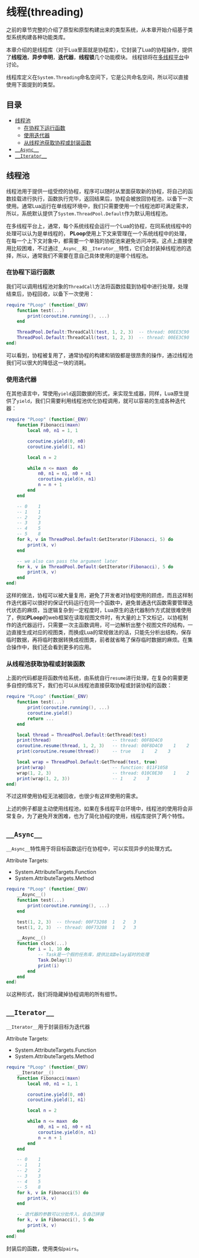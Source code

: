 # 线程(threading)

之前的章节完整的介绍了原型和原型构建出来的类型系统，从本章开始介绍基于类型系统构建各种功能类库。

本章介绍的是线程库（对于Lua里面就是协程库），它封装了Lua的协程操作，提供了**线程池**，**异步申明**，**迭代器**，**线程锁**几个功能模块。 线程锁将在[多线程平台](021.multi.os.thread.md)中讨论。

线程库定义在`System.Threading`命名空间下，它是公共命名空间，所以可以直接使用下面提到的类型。


## 目录
* [线程池](#线程池)
	* [在协程下运行函数](#在协程下运行函数)
	* [使用迭代器](#使用迭代器)
	* [从线程池获取协程或封装函数](#从线程池获取协程或封装函数)
* [`__Async__`](#`__async__`)
* [`__Iterator__`](#`__iterator__`)


## 线程池

线程池用于提供一组受控的协程，程序可以随时从里面获取新的协程，将自己的函数挂载进行执行，函数执行完毕，返回结果后，协程会被放回协程池，以备下一次使用。通常Lua运行在单线程环境中，我们只需要使用一个线程池即可满足需求，所以，系统默认提供了`System.ThreadPool.Default`作为默认用线程池。

在多线程平台上，通常，每个系统线程会运行一个Lua的协程，在同系统线程中的处理可以认为是单线程的， **PLoop**使用上下文来管理在一个系统线程中的处理，在每一个上下文对象中，都需要一个单独的协程池来避免访问冲突。这点上直接使用比较困难，不过通过`__Async__`和`__Iterator__`特性，它们会封装掉线程池的选择，所以，通常我们不需要在意自己具体使用的是哪个线程池。


### 在协程下运行函数

我们可以调用线程池对象的`ThreadCall`方法将函数挂载到协程中进行处理，处理结束后，协程回收，以备下一次使用：

```lua
require "PLoop" (function(_ENV)
	function test(...)
		print(coroutine.running(), ...)
	end

	ThreadPool.Default:ThreadCall(test, 1, 2, 3)  -- thread: 00EE3C90	1	2	3
	ThreadPool.Default:ThreadCall(test, 1, 2, 3)  -- thread: 00EE3C90	1	2	3
end)
```

可以看到，协程被复用了，通常协程的构建和销毁都是很昂贵的操作，通过线程池我们可以很大的降低这一块的消耗。


### 使用迭代器

在其他语言中，常使用`yield`返回数据的形式，来实现生成器，同样，Lua原生提供了`yield`，我们只需要利用线程池优化协程调用，就可以容易的生成各种迭代器：

```lua
require "PLoop" (function(_ENV)
	function Fibonacci(maxn)
		local n0, n1 = 1, 1

		coroutine.yield(0, n0)
		coroutine.yield(1, n1)

		local n = 2

		while n <= maxn  do
			n0, n1 = n1, n0 + n1
			coroutine.yield(n, n1)
			n = n + 1
		end
	end

	-- 0    1
	-- 1    1
	-- 2    2
	-- 3    3
	-- 4    5
	-- 5    8
	for k, v in ThreadPool.Default:GetIterator(Fibonacci, 5) do
		print(k, v)
	end

	-- we also can pass the argument later
	for k, v in ThreadPool.Default:GetIterator(Fibonacci), 5 do
		print(k, v)
	end
end)
```

这样的做法，协程可以被大量复用，避免了开发者对协程使用的顾虑，而且这样制作迭代器可以很好的保证代码运行在同一个函数中，避免普通迭代函数需要管理迭代状态的麻烦，当逻辑复杂到一定程度时，Lua原生的迭代器制作方式就很难使用了，例如**PLoop**的web框架在读取视图文件时，有大量的上下文标记，以协程制作的迭代器运行，只需要一次主函数调用，可一边解析出整个视图文件的结构，一边直接生成对应的视图类，而换成Lua的常规做法的话，只能先分析出结构，保存临时数据，再将临时数据转换成视图类，前者就省略了保存临时数据的麻烦。在集合操作中，我们还会看到更多的应用。


### 从线程池获取协程或封装函数

上面的代码都是将函数传给系统，由系统自行`resume`进行处理，在复杂的需要更多自控的情况下，我们也可以从线程池直接获取协程或封装协程的函数：

```lua
require "PLoop" (function(_ENV)
	function test(...)
		print(coroutine.running(), ...)
		coroutine.yield()
		return ...
	end

	local thread = ThreadPool.Default:GetThread(test)
	print(thread)                       -- thread: 00F8D4C0
	coroutine.resume(thread, 1, 2, 3)   -- thread: 00F8D4C0    1    2    3
	print(coroutine.resume(thread))     -- true    1    2    3

	local wrap = ThreadPool.Default:GetThread(test, true)
	print(wrap)                         -- function: 011F1058
	wrap(1, 2, 3)                       -- thread: 010C0E30    1    2    3
	print(wrap(1, 2, 3))                -- 1    2    3
end)
```

不过这样使用协程无法被回收，也很少有这样使用的需求。

上述的例子都是主动使用线程池，如果在多线程平台环境中，线程池的使用将会非常复杂，为了避免开发困难，也为了简化协程的使用，线程库提供了两个特性。

## `__Async__`

`__Async__`特性用于将目标函数运行在协程中，可以实现异步的处理方式。

Attribute Targets:
* System.AttributeTargets.Function
* System.AttributeTargets.Method

```lua
require "PLoop" (function(_ENV)
	__Async__()
	function test(...)
		print(coroutine.running(), ...)
	end

	test(1, 2, 3)  -- thread: 00F73208	1	2	3
	test(1, 2, 3)  -- thread: 00F73208	1	2	3

	__Async__()
	function clock(...)
		for i = 1, 10 do
			-- Task是一个假的任务库，提供比如Delay延时的处理
			Task.Delay(1)
			print(i)
		end
	end
end)
```

以这种形式，我们将隐藏掉协程调用的所有细节。


## `__Iterator__`

`__Iterator__`用于封装目标为迭代器

Attribute Targets:
* System.AttributeTargets.Function
* System.AttributeTargets.Method

```lua
require "PLoop" (function(_ENV)
	__Iterator__()
	function Fibonacci(maxn)
		local n0, n1 = 1, 1

		coroutine.yield(0, n0)
		coroutine.yield(1, n1)

		local n = 2

		while n <= maxn  do
			n0, n1 = n1, n0 + n1
			coroutine.yield(n, n1)
			n = n + 1
		end
	end

	-- 0    1
	-- 1    1
	-- 2    2
	-- 3    3
	-- 4    5
	-- 5    8
	for k, v in Fibonacci(5) do
		print(k, v)
	end

	-- 迭代器的参数可以分批传入，会自己拼接
	for k, v in Fibonacci(), 5 do
		print(k, v)
	end
end)
```

封装后的函数，使用类似`pairs`。